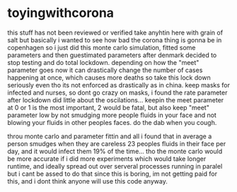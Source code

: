 # toyingwithcorona
this stuff has not been reviewed or verified
take anyhtin here with grain of salt
but basically i wanted to see how bad the corona thing is gonna be in copenhagen
so i just did this monte carlo simulation, fitted some parameters and then guestimated parameters after denmark decided to stop testing and do total lockdown. depending on how the "meet" parameter goes now it can drastically change the number of cases happening at once, which causes more deaths so take this lock down seriously even tho its not enforced as drastically as in china. keep masks for infected and nurses, so dont go crazy on masks, i found the rate parameter after lockdown did little about the oscilations... keepin the meet parameter at 0 or 1 is the most important, 2 would be fatal, but also keep "meet" parameter low by not smudging more people fluids in your face and not blowing your fluids in other peoples faces. do the dab when you cough.

throu monte carlo and parameter fittin and all i found that in average a person smudges when they are careless 23 peoples fluids in their face per day, and it would infect them 19% of the time... tho the monte carlo would be more accurate if i did more experiments which would take longer runtime, and ideally spread out over serveral processes running in paralel but i cant be assed to do that since this is boring, im not getting paid for this, and i dont think anyone will use this code anyway.
